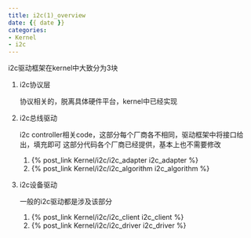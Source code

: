 ```yaml
---
title: i2c(1)_overview
date: {{ date }}
categories:
- Kernel
- i2c
---
```


i2c驱动框架在kernel中大致分为3块

1.  i2c协议层

    协议相关的，脱离具体硬件平台，kernel中已经实现

2.  i2c总线驱动

    <!-- more -->
    i2c controller相关code，这部分每个厂商各不相同，驱动框架中将接口给出，填充即可
    这部分代码各个厂商已经提供，基本上也不需要修改

    1.  {% post_link Kernel/i2c/i2c_adapter i2c_adapter %}
    2.  {% post_link Kernel/i2c/i2c_algorithm i2c_algorithm %}

3.  i2c设备驱动

    一般的i2c驱动都是涉及该部分

    1.  {% post_link Kernel/i2c/i2c_client i2c_client %}
    2.  {% post_link Kernel/i2c/i2c_driver i2c_driver %}
